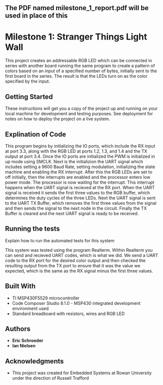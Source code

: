 ## The PDF named milestone_1_report.pdf will be used in place of this
# Milestone 1: Stranger Things Light Wall

This project creates an addressable RGB LED which can be connected in series with another board running the same program to create a pattern of colors based on an input of a specified number of bytes, initially sent to the first board in the series. The result is that the LEDs turn on as the color specified by the input.

## Getting Started

These instructions will get you a copy of the project up and running on your local machine for development and testing purposes. See deployment for notes on how to deploy the project on a live system.

## Explination of Code

This program begins by initializing the IO ports, which include the RX input at port 3.3, along with the RGB LED at ports 1.2, 1.3, and 1.4 and the TX output at port 3.4. Once the IO ports are initialized the PWM is initialized in up mode using SMCLK. Next is the initializion the UART signal which includes setting a 9600 Baud Rate, setting modulation, initializing the state machine and enabling the RX interrupt. After this the RGB LEDs are set to off initially, then the interrupts are enabled and the processor enters low power mode. The processor is now waiting for the interrupt. This interrupt happens when the UART signal is recieved at the RX port. When the UART signal is received it sends the first three values to the RGB buffer, which determines the duty cycles of the three LEDs. Next the UART signal is sent to the UART TX Buffer, which removes the first three values from the signal and then sends the signal to the next node in the circuit. Finally the TX Buffer is cleared and the next UART signal is ready to be received.

## Running the tests

Explain how to run the automated tests for this system

This system was tested using the program Realterm. Within Realterm you can send and recieved UART codes, which is what we did. We send a UART code to the RX port for the desired color output and then checked the resulting output from the TX port to ensure that it was the value we expected, which is the same as the RX signal minus the first three values.

## Built With

* TI MSP430F5529 microcontroller
* Code Composer Studio 8.1.0 - MSP430 integrated development environment used
* Standard breadboard with resistors, wires and RGB LED

## Authors

* **Eric Schroeder**
* **Ian Nielsen**

## Acknowledgments

* This project was created for Embedded Systems at Rowan University under the direction of Russell Trafford
